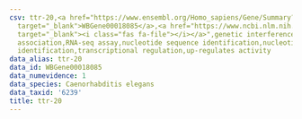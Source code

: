 ```yaml
---
csv: ttr-20,<a href="https://www.ensembl.org/Homo_sapiens/Gene/Summary?db=core;g=WBGene00018085"
  target="_blank">WBGene00018085</a>,<a href="https://www.ncbi.nlm.nih.gov/pubmed/27496166"
  target="_blank"><i class="fas fa-file"></i></a>",genetic interference,functional
  association,RNA-seq assay,nucleotide sequence identification,nucleotide sequence
  identification,transcriptional regulation,up-regulates activity
data_alias: ttr-20
data_id: WBGene00018085
data_numevidence: 1
data_species: Caenorhabditis elegans
data_taxid: '6239'
title: ttr-20
---
```

